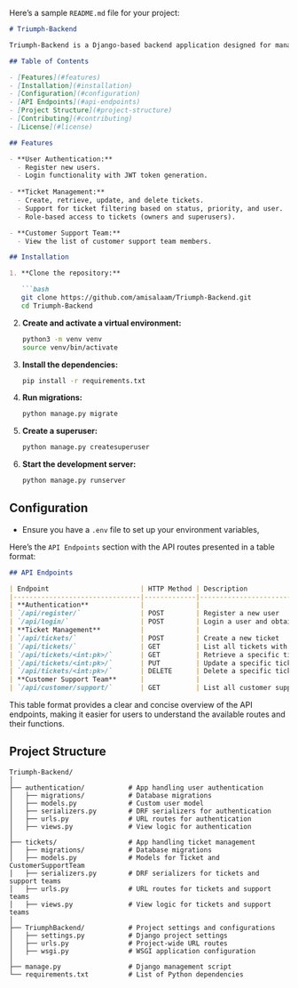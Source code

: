 Here’s a sample `README.md` file for your project:

```markdown
# Triumph-Backend

Triumph-Backend is a Django-based backend application designed for managing user authentication, ticket management, and customer support team details. The project utilizes Django Rest Framework (DRF) for creating API endpoints and Simple JWT for token-based authentication.

## Table of Contents

- [Features](#features)
- [Installation](#installation)
- [Configuration](#configuration)
- [API Endpoints](#api-endpoints)
- [Project Structure](#project-structure)
- [Contributing](#contributing)
- [License](#license)

## Features

- **User Authentication:** 
  - Register new users.
  - Login functionality with JWT token generation.
  
- **Ticket Management:** 
  - Create, retrieve, update, and delete tickets.
  - Support for ticket filtering based on status, priority, and user.
  - Role-based access to tickets (owners and superusers).

- **Customer Support Team:** 
  - View the list of customer support team members.

## Installation

1. **Clone the repository:**

   ```bash
   git clone https://github.com/amisalaam/Triumph-Backend.git
   cd Triumph-Backend
   ```

2. **Create and activate a virtual environment:**

   ```bash
   python3 -m venv venv
   source venv/bin/activate
   ```

3. **Install the dependencies:**

   ```bash
   pip install -r requirements.txt
   ```

4. **Run migrations:**

   ```bash
   python manage.py migrate
   ```

5. **Create a superuser:**

   ```bash
   python manage.py createsuperuser
   ```

6. **Start the development server:**

   ```bash
   python manage.py runserver
   ```

## Configuration

- Ensure you have a `.env` file to set up your environment variables,

Here’s the `API Endpoints` section with the API routes presented in a table format:

```markdown
## API Endpoints

| Endpoint                       | HTTP Method | Description                                 |
|--------------------------------|-------------|---------------------------------------------|
| **Authentication**             |             |                                             |
| `/api/register/`               | POST        | Register a new user                         |
| `/api/login/`                  | POST        | Login a user and obtain JWT tokens          |
| **Ticket Management**          |             |                                             |
| `/api/tickets/`                | POST        | Create a new ticket                         |
| `/api/tickets/`                | GET         | List all tickets with optional filters      |
| `/api/tickets/<int:pk>/`       | GET         | Retrieve a specific ticket                  |
| `/api/tickets/<int:pk>/`       | PUT         | Update a specific ticket                    |
| `/api/tickets/<int:pk>/`       | DELETE      | Delete a specific ticket                    |
| **Customer Support Team**      |             |                                             |
| `/api/customer/support/`       | GET         | List all customer support team members      |
```

This table format provides a clear and concise overview of the API endpoints, making it easier for users to understand the available routes and their functions.

## Project Structure

```
Triumph-Backend/
│
├── authentication/           # App handling user authentication
│   ├── migrations/           # Database migrations
│   ├── models.py             # Custom user model
│   ├── serializers.py        # DRF serializers for authentication
│   ├── urls.py               # URL routes for authentication
│   ├── views.py              # View logic for authentication
│
├── tickets/                  # App handling ticket management
│   ├── migrations/           # Database migrations
│   ├── models.py             # Models for Ticket and CustomerSupportTeam
│   ├── serializers.py        # DRF serializers for tickets and support teams
│   ├── urls.py               # URL routes for tickets and support teams
│   ├── views.py              # View logic for tickets and support teams
│
├── TriumphBackend/           # Project settings and configurations
│   ├── settings.py           # Django project settings
│   ├── urls.py               # Project-wide URL routes
│   ├── wsgi.py               # WSGI application configuration
│
├── manage.py                 # Django management script
└── requirements.txt          # List of Python dependencies
```
